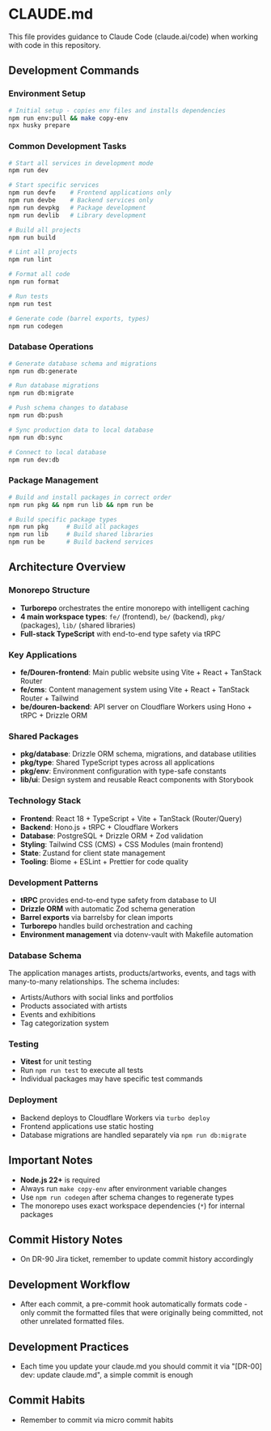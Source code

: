 # CLAUDE.md

This file provides guidance to Claude Code (claude.ai/code) when working with code in this repository.

## Development Commands

### Environment Setup
```bash
# Initial setup - copies env files and installs dependencies
npm run env:pull && make copy-env
npx husky prepare
```

### Common Development Tasks
```bash
# Start all services in development mode
npm run dev

# Start specific services
npm run devfe    # Frontend applications only
npm run devbe    # Backend services only
npm run devpkg   # Package development
npm run devlib   # Library development

# Build all projects
npm run build

# Lint all projects
npm run lint

# Format all code
npm run format

# Run tests
npm run test

# Generate code (barrel exports, types)
npm run codegen
```

### Database Operations
```bash
# Generate database schema and migrations
npm run db:generate

# Run database migrations
npm run db:migrate

# Push schema changes to database
npm run db:push

# Sync production data to local database
npm run db:sync

# Connect to local database
npm run dev:db
```

### Package Management
```bash
# Build and install packages in correct order
npm run pkg && npm run lib && npm run be

# Build specific package types
npm run pkg     # Build all packages
npm run lib     # Build shared libraries
npm run be      # Build backend services
```

## Architecture Overview

### Monorepo Structure
- **Turborepo** orchestrates the entire monorepo with intelligent caching
- **4 main workspace types**: `fe/` (frontend), `be/` (backend), `pkg/` (packages), `lib/` (shared libraries)
- **Full-stack TypeScript** with end-to-end type safety via tRPC

### Key Applications
- **fe/Douren-frontend**: Main public website using Vite + React + TanStack Router
- **fe/cms**: Content management system using Vite + React + TanStack Router + Tailwind
- **be/douren-backend**: API server on Cloudflare Workers using Hono + tRPC + Drizzle ORM

### Shared Packages
- **pkg/database**: Drizzle ORM schema, migrations, and database utilities
- **pkg/type**: Shared TypeScript types across all applications
- **pkg/env**: Environment configuration with type-safe constants
- **lib/ui**: Design system and reusable React components with Storybook

### Technology Stack
- **Frontend**: React 18 + TypeScript + Vite + TanStack (Router/Query)
- **Backend**: Hono.js + tRPC + Cloudflare Workers
- **Database**: PostgreSQL + Drizzle ORM + Zod validation
- **Styling**: Tailwind CSS (CMS) + CSS Modules (main frontend)
- **State**: Zustand for client state management
- **Tooling**: Biome + ESLint + Prettier for code quality

### Development Patterns
- **tRPC** provides end-to-end type safety from database to UI
- **Drizzle ORM** with automatic Zod schema generation
- **Barrel exports** via barrelsby for clean imports
- **Turborepo** handles build orchestration and caching
- **Environment management** via dotenv-vault with Makefile automation

### Database Schema
The application manages artists, products/artworks, events, and tags with many-to-many relationships. The schema includes:
- Artists/Authors with social links and portfolios
- Products associated with artists
- Events and exhibitions
- Tag categorization system

### Testing
- **Vitest** for unit testing
- Run `npm run test` to execute all tests
- Individual packages may have specific test commands

### Deployment
- Backend deploys to Cloudflare Workers via `turbo deploy`
- Frontend applications use static hosting
- Database migrations are handled separately via `npm run db:migrate`

## Important Notes
- **Node.js 22+** is required
- Always run `make copy-env` after environment variable changes
- Use `npm run codegen` after schema changes to regenerate types
- The monorepo uses exact workspace dependencies (`*`) for internal packages

## Commit History Notes
- On DR-90 Jira ticket, remember to update commit history accordingly

## Development Workflow
- After each commit, a pre-commit hook automatically formats code - only commit the formatted files that were originally being committed, not other unrelated formatted files. 

## Development Practices
- Each time you update your claude.md you should commit it via "[DR-00] dev: update claude.md", a simple commit is enough

## Commit Habits
- Remember to commit via micro commit habits
